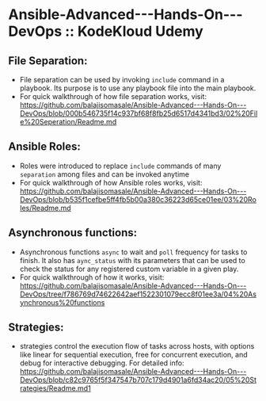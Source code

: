 # Ansible-Advanced---Hands-On---DevOps :: KodeKloud Udemy

## File Separation:
- File separation can be used by invoking `include` command in a playbook. Its purpose is to use any playbook file into the main playbook.
- For quick walkthrough of how file separation works, visit: https://github.com/balajisomasale/Ansible-Advanced---Hands-On---DevOps/blob/000b546735f14c937bf68f8fb25d6517d4341bd3/02%20File%20Seperation/Readme.md

## Ansible Roles:
- Roles were introduced to replace `include` commands of many `separation` among files and can be invoked anytime
- For quick walkthrough of how Ansible roles works, visit: https://github.com/balajisomasale/Ansible-Advanced---Hands-On---DevOps/blob/b535f1cefbe5ff4fb5b00a380c36223d65ce01ee/03%20Roles/Readme.md
  
## Asynchronous functions:
- Asynchronous functions `async` to wait and `poll` frequency for tasks to finish. It also has `aync_status` with its parameters that can be used to check the status for any registered custom variable in a given play.
- For quick walkthrough of how it works, visit: https://github.com/balajisomasale/Ansible-Advanced---Hands-On---DevOps/tree/f786769d74622642aef1522301079ecc8f01ee3a/04%20Asynchronous%20functions

## Strategies:
- strategies control the execution flow of tasks across hosts, with options like linear for sequential execution, free for concurrent execution, and debug for interactive debugging.
For detailed info: https://github.com/balajisomasale/Ansible-Advanced---Hands-On---DevOps/blob/c82c9765f5f347547b707c179d4901a6fd34ac20/05%20Strategies/Readme.md1











